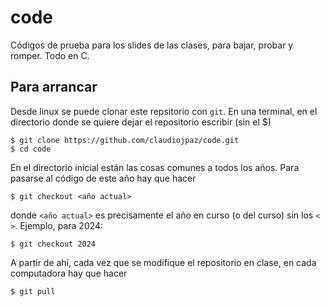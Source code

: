 # code
Códigos de prueba para los slides de las clases, para bajar, probar y romper. Todo en C.

## Para arrancar
Desde linux se puede clonar este repsitorio con `git`. En una terminal, en el directorio donde se quiere dejar el repositorio escribir (sin el $)
```
$ git clone https://github.com/claudiojpaz/code.git
$ cd code
```

En el directorio inicial están las cosas comunes a todos los años. Para pasarse al código de este año hay que hacer
```
$ git checkout <año actual>
```
donde `<año actual>` es precisamente el año en curso (o del curso) sin los `< >`. Ejemplo, para 2024:

```
$ git checkout 2024
```

A partir de ahí, cada vez que se modifique el repositorio en clase, en cada computadora hay que hacer 

```
$ git pull
```
